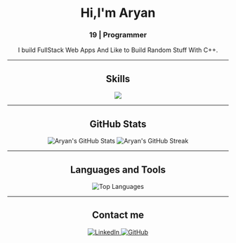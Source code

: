 <h1 align="center">Hi,I'm Aryan</h1>
<h3 align="center">19 | Programmer</h3>

<p align="center">
  I build FullStack Web Apps And Like to Build Random Stuff With C++.
</p>

---

<h2 align="center">Skills</h2>
<p align="center">
  <img src="https://skillicons.dev/icons?i=cpp,js,react,nodejs,express,mongodb" />
</p>

---

<h2 align="center">GitHub Stats</h2>

<p align="center">
  <img src="https://github-readme-stats.vercel.app/api?username=aryan55254&show_icons=true&theme=radical" alt="Aryan's GitHub Stats" />
  <img src="https://github-readme-streak-stats.herokuapp.com/?user=aryan55254&theme=radical" alt="Aryan's GitHub Streak" />
</p>

---

<h2 align="center">Languages and Tools</h2>

<p align="center">
  <img src="https://github-readme-stats.vercel.app/api/top-langs/?username=aryan55254&layout=compact&theme=radical" alt="Top Languages" />
</p>

---

<h2 align="center">Contact me</h2>

<p align="center">
  <a href="https://linkedin.com/in/aryan-mishra-9830b936a/" target="_blank">
    <img src="https://img.shields.io/badge/LinkedIn-0077B5?style=for-the-badge&logo=linkedin&logoColor=white" alt="LinkedIn" />
  </a>
  <a href="https://github.com/aryan55254" target="_blank">
    <img src="https://img.shields.io/badge/GitHub-100000?style=for-the-badge&logo=github&logoColor=white" alt="GitHub" />
  </a>
</p>